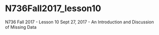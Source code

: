 # N736Fall2017_lesson10
N736 Fall 2017 - Lesson 10 Sept 27, 2017 - An Introduction and Discussion of Missing Data
